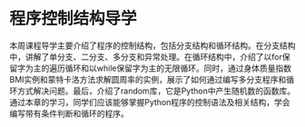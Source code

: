 # 程序控制结构导学

本周课程导学主要介绍了程序的控制结构，包括分支结构和循环结构。在分支结构中，讲解了单分支、二分支、多分支和异常处理。在循环结构中，介绍了以for保留字为主的遍历循环和以while保留字为主的无限循环。同时，通过身体质量指数BMI实例和蒙特卡洛方法求解圆周率的实例，展示了如何通过编写多分支程序和循环方式解决问题。最后，介绍了random库，它是Python中产生随机数的函数库。通过本章的学习，同学们应该能够掌握Python程序的控制语法及相关结构，学会编写带有条件判断和循环的程序。
